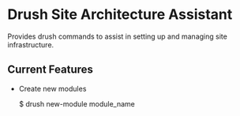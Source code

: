 Drush Site Architecture Assistant
================================================================================
Provides drush commands to assist in setting up and managing site infrastructure.

Current Features
--------------------------------------------------------------------------------
- Create new modules

     $ drush new-module module_name
